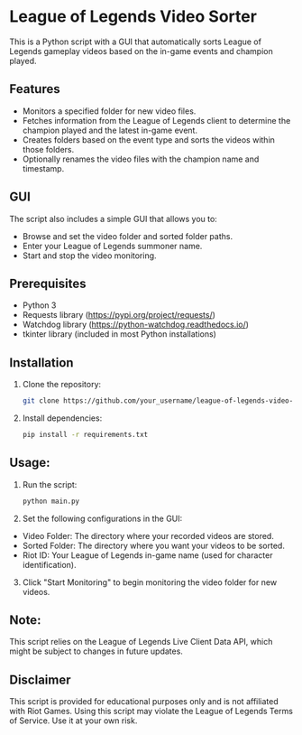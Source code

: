 # League of Legends Video Sorter

This is a Python script with a GUI that automatically sorts League of Legends gameplay videos based on the in-game events and champion played.

## Features
- Monitors a specified folder for new video files.
- Fetches information from the League of Legends client to determine the champion played and the latest in-game event.
- Creates folders based on the event type and sorts the videos within those folders.
- Optionally renames the video files with the champion name and timestamp.

## GUI
The script also includes a simple GUI that allows you to:
- Browse and set the video folder and sorted folder paths.
- Enter your League of Legends summoner name.
- Start and stop the video monitoring.

## Prerequisites
- Python 3
- Requests library (https://pypi.org/project/requests/)
- Watchdog library (https://python-watchdog.readthedocs.io/)
- tkinter library (included in most Python installations)

## Installation

1. Clone the repository:

   ```bash
   git clone https://github.com/your_username/league-of-legends-video-sorter.git
   ```
2. Install dependencies:
   ```bash
   pip install -r requirements.txt
   ```
   
## Usage:
1. Run the script:
   ```bash
   python main.py
   ```
2. Set the following configurations in the GUI:
- Video Folder: The directory where your recorded videos are stored.
- Sorted Folder: The directory where you want your videos to be sorted.
- Riot ID: Your League of Legends in-game name (used for character identification).
3. Click "Start Monitoring" to begin monitoring the video folder for new videos.

## Note:
This script relies on the League of Legends Live Client Data API, which might be subject to changes in future updates.

## Disclaimer
This script is provided for educational purposes only and is not affiliated with Riot Games. Using this script may violate the League of Legends Terms of Service. Use it at your own risk.
